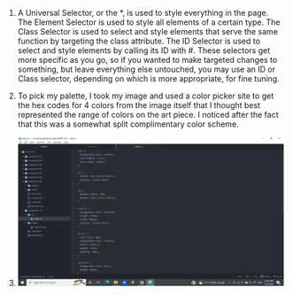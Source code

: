 1. A Universal Selector, or the *, is used to style everything in the page. The Element Selector is used to style all elements of a certain type. The Class Selector is used to select and style elements that serve the same function by targeting the class attribute. The ID Selector is used to select and style elements by calling its ID with #. These selectors get more specific as you go, so if you wanted to make targeted changes to something, but leave everything else untouched, you may use an ID or Class selector, depending on which is more appropriate, for fine tuning.

2. To pick my palette, I took my image and used a color picker site to get the hex codes for 4 colors from the image itself that I thought best represented the range of colors on the art piece. I noticed after the fact that this was a somewhat split complimentary color scheme.

3. ![Screenshot](./images/assignment-10-screenshot.png)
